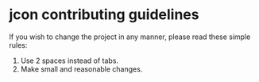 # jcon contributing guidelines
If you wish to change the project in any manner, please read these simple rules:
1. Use 2 spaces instead of tabs.
2. Make small and reasonable changes.
